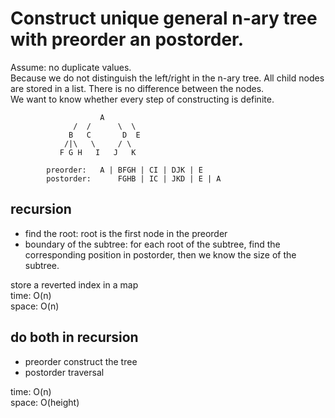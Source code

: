 # Construct unique general n-ary tree with preorder an postorder.
Assume: no duplicate values.<br>
Because we do not distinguish the left/right in the n-ary tree. All child nodes are stored in a list. There is no difference between the nodes.<br>
We want to know whether every step of constructing is definite.

                        A
                  /  /      \  \
                 B   C       D  E 
                /|\   \     / \
               F G H   I   J   K
            
            preorder:   A | BFGH | CI | DJK | E 
            postorder:      FGHB | IC | JKD | E | A

## recursion
- find the root: root is the first node in the preorder
- boundary of the subtree: for each root of the subtree, find the corresponding position in postorder, then we know the size of the subtree.

store a reverted index in a map<br>
time: O(n)<br>
space: O(n)
## do both in recursion
- preorder construct the tree
- postorder traversal

time: O(n)<br>
space: O(height)


